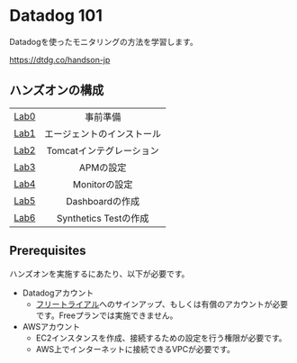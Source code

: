# Datadog 101

Datadogを使ったモニタリングの方法を学習します。

https://dtdg.co/handson-jp

## ハンズオンの構成

| |  |
| :---: | :---: |
| [Lab0](Lab0) | 事前準備 |
| [Lab1](Lab1) | エージェントのインストール |
| [Lab2](Lab2) | Tomcatインテグレーション |
| [Lab3](Lab3) | APMの設定 |
| [Lab4](Lab4) | Monitorの設定 |
| [Lab5](Lab5) | Dashboardの作成 |
| [Lab6](Lab6) | Synthetics Testの作成 |

## Prerequisites
ハンズオンを実施するにあたり、以下が必要です。

- Datadogアカウント
  - [フリートライアル](https://www.datadoghq.com/ja/free-datadog-trial/)へのサインアップ、もしくは有償のアカウントが必要です。Freeプランでは実施できません。
- AWSアカウント
  - EC2インスタンスを作成、接続するための設定を行う権限が必要です。
  - AWS上でインターネットに接続できるVPCが必要です。
